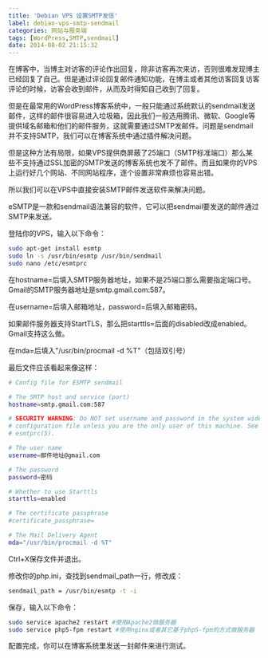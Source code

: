 ```yaml
---
title: 'Debian VPS 设置SMTP发信'
label: debian-vps-smtp-sendmail
categories: 网站与服务端
tags: [WordPress,SMTP,sendmail]
date: 2014-08-02 21:15:32
---
```

在博客中，当博主对访客的评论作出回复，除非访客再次来访，否则很难发现博主已经回复了自己。但是通过评论回复邮件通知功能，在博主或者其他访客回复访客评论的时候，访客会收到邮件，从而及时得知自己收到了回复。

但是在最常用的WordPress博客系统中，一般只能通过系统默认的sendmail发送邮件，这样的邮件很容易进入垃圾箱，因此我们一般选用腾讯、微软、Google等提供域名邮箱和他们的邮件服务，这就需要通过SMTP发邮件。问题是sendmail并不支持SMTP，我们可以在博客系统中通过插件解决问题。

但是这种方法有局限，如果VPS提供商屏蔽了25端口（SMTP标准端口）那么某些不支持通过SSL加密的SMTP发送的博客系统也发不了邮件。而且如果你的VPS上运行好几个网站、不同网站程序，逐个设置非常麻烦也容易出错。

所以我们可以在VPS中直接安装SMTP邮件发送软件来解决问题。

eSMTP是一款和sendmail语法兼容的软件，它可以把sendmail要发送的邮件通过SMTP来发送。

登陆你的VPS，输入以下命令：

```bash
sudo apt-get install esmtp
sudo ln -s /usr/bin/esmtp /usr/bin/sendmail
sudo nano /etc/esmtprc
```

在hostname=后填入SMTP服务器地址，如果不是25端口那么需要指定端口号。Gmail的SMTP服务器地址是smtp.gmail.com:587。

在username=后填入邮箱地址，password=后填入邮箱密码。

如果邮件服务器支持StartTLS，那么把starttls=后面的disabled改成enabled。Gmail支持这么做。

在mda=后填入"/usr/bin/procmail -d %T"（包括双引号）

最后文件应该看起来像这样：

```bash
# Config file for ESMTP sendmail

# The SMTP host and service (port)
hostname=smtp.gmail.com:587

# SECURITY WARNING: Do NOT set username and password in the system wide
# configuration file unless you are the only user of this machine. See
# esmtprc(5).

# The user name
username=邮件地址@gmail.com

# The password
password=密码

# Whether to use Starttls
starttls=enabled

# The certificate passphrase
#certificate_passphrase=

# The Mail Delivery Agent
mda="/usr/bin/procmail -d %T"
```

Ctrl+X保存文件并退出。

修改你的php.ini，查找到sendmail_path一行，修改成：

```bash
sendmail_path = /usr/bin/esmtp -t -i
```

保存，输入以下命令：

```bash
sudo service apache2 restart #使用Apache2做服务器
sudo service php5-fpm restart #使用nginx或者其它基于php5-fpm的方式做服务器
```

配置完成，你可以在博客系统里发送一封邮件来进行测试。</p></li></ol>